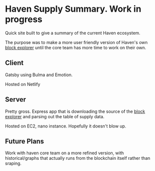 # Haven Supply Summary. Work in progress


Quick site built to give a summary of the current Haven ecosystem.

The purpose was to make a more user friendly version of Haven's own <a href="https://explorer.havenprotocol.org/supply">block explorer</a> until the core team has more time to work on their own.

## Client
Gatsby using Bulma and Emotion.

Hosted on Netlify

## Server
Pretty gross. Express app that is downloading the source of the <a href="https://explorer.havenprotocol.org/supply">block explorer</a> and parsing out the table of supply data.

Hosted on EC2, nano instance. Hopefully it doesn't blow up.

## Future Plans
Work with haven core team on a more refined version, with historical/graphs that actually runs from the blockchain itself rather than sraping.

